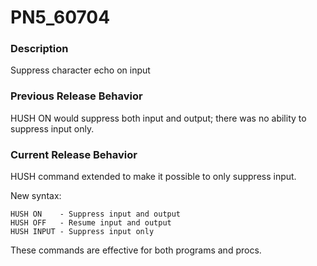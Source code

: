 # PN5_60704

<PageHeader />

### Description

Suppress character echo on input



### Previous Release Behavior

HUSH ON would suppress both input and output; there was no ability to suppress input only.



### Current Release Behavior

HUSH command extended to make it possible to only suppress input.

New syntax:

```
HUSH ON    - Suppress input and output
HUSH OFF   - Resume input and output
HUSH INPUT - Suppress input only
```

These commands are effective for both programs and procs.
